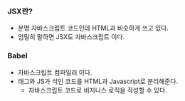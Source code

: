 ### JSX란?
- 분명 자바스크립트 코드인데 HTML과 비슷하게 쓰고 있다.
- 엄밀히 말하면 JSX도 자바스크립트 이다.

### Babel
- 자바스크립트 컴파일러 이다.
- 태그와 JS가 석인 코드를 HTML과 Javascript로 분리해준다.
  - 자바스크립트 코드로 비지니스 로직을 작성할 수 있다.